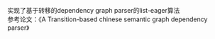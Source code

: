 实现了基于转移的dependency graph parser的list-eager算法  
参考论文：《A Transition-based chinese semantic graph dependency parser》
